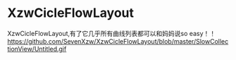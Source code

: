 # XzwCicleFlowLayout
XzwCicleFlowLayout,有了它几乎所有曲线列表都可以和妈妈说so easy！！
https://github.com/SevenXzw/XzwCicleFlowLayout/blob/master/SlowCollectionView/Untitled.gif
